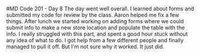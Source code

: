 #MD Code 201 - Day 8
The day went well overall. I learned about forms and submitted my code for review by the class. Aaron helped me fix a few things. After lunch we started working on adding forms where we could submit info to make a new store location and populate the table with the info. I really struggled with this part, and spent a good hour stuck without any idea of what to do. I got help from a few different people and finally managed to pull it off. But I'm not sure why it worked. It just did. 
